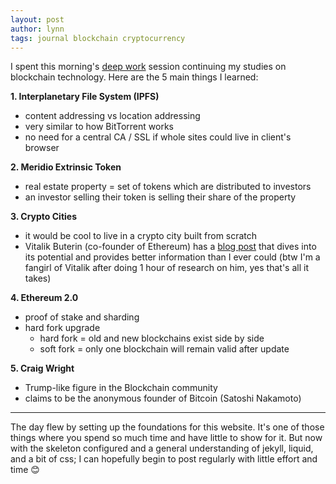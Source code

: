 ```yaml
---
layout: post
author: lynn
tags: journal blockchain cryptocurrency
---
```


I spent this morning's [deep work](https://www.calnewport.com/books/deep-work/) session continuing my studies on blockchain technology. Here are the 5 main things I learned:

**1. Interplanetary File System (IPFS)**
- content addressing vs location addressing
- very similar to how BitTorrent works
- no need for a central CA / SSL if whole sites could live in client's browser

**2. Meridio Extrinsic Token**
- real estate property = set of tokens which are distributed to investors
- an investor selling their token is selling their share of the property

**3. Crypto Cities**
- it would be cool to live in a crypto city built from scratch
- Vitalik Buterin (co-founder of Ethereum) has a [blog post](https://vitalik.ca/general/2021/10/31/cities.html) that dives into its potential and provides better information than I ever could (btw I'm a fangirl of Vitalik after doing 1 hour of research on him, yes that's all it takes)

**4. Ethereum 2.0**
- proof of stake and sharding
- hard fork upgrade
    - hard fork = old and new blockchains exist side by side
    - soft fork = only one blockchain will remain valid after update

**5. Craig Wright**
- Trump-like figure in the Blockchain community
- claims to be the anonymous founder of Bitcoin (Satoshi Nakamoto)

---

The day flew by setting up the foundations for this website. It's one of those things where you spend so much time and have little to show for it. But now with the skeleton configured and a general understanding of jekyll, liquid, and a bit of css; I can hopefully begin to post regularly with little effort and time 😊
